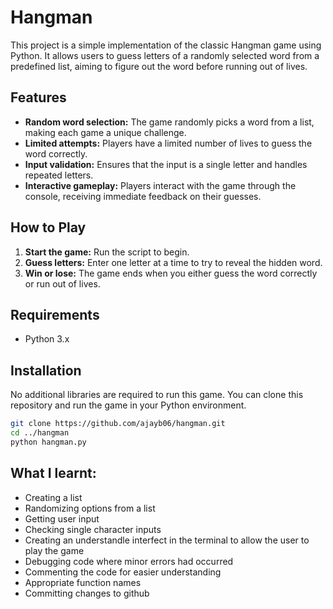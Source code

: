 # Hangman
This project is a simple implementation of the classic Hangman game using Python. It allows users to guess letters of a randomly selected word from a predefined list, aiming to figure out the word before running out of lives.

## Features

- **Random word selection:** The game randomly picks a word from a list, making each game a unique challenge.
- **Limited attempts:** Players have a limited number of lives to guess the word correctly.
- **Input validation:** Ensures that the input is a single letter and handles repeated letters.
- **Interactive gameplay:** Players interact with the game through the console, receiving immediate feedback on their guesses.

## How to Play

1. **Start the game:** Run the script to begin.
2. **Guess letters:** Enter one letter at a time to try to reveal the hidden word.
3. **Win or lose:** The game ends when you either guess the word correctly or run out of lives.

## Requirements

- Python 3.x

## Installation

No additional libraries are required to run this game. You can clone this repository and run the game in your Python environment.

```bash
git clone https://github.com/ajayb06/hangman.git
cd ../hangman
python hangman.py
```

## What I learnt:

- Creating a list
- Randomizing options from a list
- Getting user input
- Checking single character inputs
- Creating an understandle interfect in the terminal to allow the user to play the game
- Debugging code where minor errors had occurred
- Commenting the code for easier understanding
- Appropriate function names
- Committing changes to github

